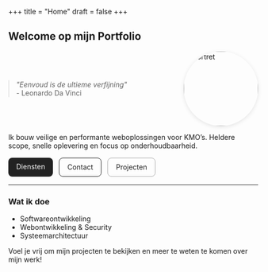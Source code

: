 +++
title = "Home"
draft = false
+++


<h2 class="site-title">Welcome op mijn Portfolio</h2>

<div style="display: flex; align-items: center; gap: 2rem; flex-wrap: wrap;">
  <blockquote class="main-quote" style="margin: 0; flex: 1;">
    <em>"Eenvoud is de ultieme verfijning"</em><br>
    <span>- Leonardo Da Vinci</span>
  </blockquote>
  <img src="/photos/portrait.jpg" alt="Portret" width="150" height="150" style="width: 150px; height: 150px; object-fit: cover; border-radius: 50%; box-shadow: 0 2px 8px rgba(0,0,0,0.1);">
</div>

Ik bouw veilige en performante weboplossingen voor KMO’s. Heldere scope, snelle oplevering en focus op onderhoudbaarheid.

<div style="margin: 1rem 0; display:flex; gap:.75rem; flex-wrap:wrap">
  <a class="btn" href="/nl/services/" style="padding:.6rem 1rem; border-radius:.5rem; background:#222; color:#fff; text-decoration:none">Diensten</a>
  <a class="btn" href="/nl/contact/" style="padding:.6rem 1rem; border-radius:.5rem; border:1px solid #222; color:#222; text-decoration:none">Contact</a>
  <a class="btn" href="/nl/other-projects/" style="padding:.6rem 1rem; border-radius:.5rem; border:1px solid #aaa; color:#222; text-decoration:none">Projecten</a>
</div>

---

### Wat ik doe
- Softwareontwikkeling
- Webontwikkeling & Security
- Systeemarchitectuur

Voel je vrij om mijn projecten te bekijken en meer te weten te komen over mijn werk!